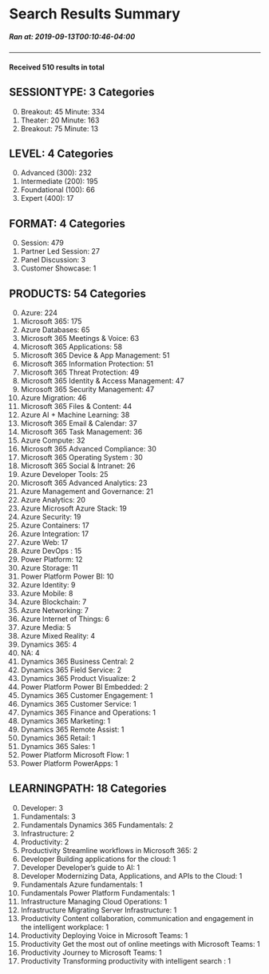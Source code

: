 # Search Results Summary
##### Ran at: 2019-09-13T00:10:46-04:00
-----------------------
#### Received 510 results in total

SESSIONTYPE: 3 Categories
-------------------------
0. Breakout: 45 Minute: 334
1. Theater: 20 Minute: 163
2. Breakout: 75 Minute: 13

LEVEL: 4 Categories
-------------------
0. Advanced (300): 232
1. Intermediate (200): 195
2. Foundational (100): 66
3. Expert (400): 17

FORMAT: 4 Categories
--------------------
0. Session: 479
1. Partner Led Session: 27
2. Panel Discussion: 3
3. Customer Showcase: 1

PRODUCTS: 54 Categories
-----------------------
0. Azure: 224
1. Microsoft 365: 175
2. Azure	Databases: 65
3. Microsoft 365	Meetings & Voice: 63
4. Microsoft 365	Applications: 58
5. Microsoft 365	Device & App Management: 51
6. Microsoft 365	Information Protection: 51
7. Microsoft 365	Threat Protection: 49
8. Microsoft 365	Identity & Access Management: 47
9. Microsoft 365	Security Management: 47
10. Azure	Migration: 46
11. Microsoft 365	Files & Content: 44
12. Azure	AI + Machine Learning: 38
13. Microsoft 365	Email & Calendar: 37
14. Microsoft 365	Task Management: 36
15. Azure	Compute: 32
16. Microsoft 365	Advanced Compliance: 30
17. Microsoft 365	Operating System : 30
18. Microsoft 365	Social & Intranet: 26
19. Azure	Developer Tools: 25
20. Microsoft 365	Advanced Analytics: 23
21. Azure	Management and Governance: 21
22. Azure	Analytics: 20
23. Azure	Microsoft Azure Stack: 19
24. Azure	Security: 19
25. Azure	Containers: 17
26. Azure	Integration: 17
27. Azure	Web: 17
28. Azure	DevOps : 15
29. Power Platform: 12
30. Azure	Storage: 11
31. Power Platform	Power BI: 10
32. Azure	Identity: 9
33. Azure	Mobile: 8
34. Azure	Blockchain: 7
35. Azure	Networking: 7
36. Azure	Internet of Things: 6
37. Azure	Media: 5
38. Azure	Mixed Reality: 4
39. Dynamics 365: 4
40. NA: 4
41. Dynamics 365	Business Central: 2
42. Dynamics 365	Field Service: 2
43. Dynamics 365	Product Visualize: 2
44. Power Platform	Power BI Embedded: 2
45. Dynamics 365	Customer Engagement: 1
46. Dynamics 365	Customer Service: 1
47. Dynamics 365	Finance and Operations: 1
48. Dynamics 365	Marketing: 1
49. Dynamics 365	Remote Assist: 1
50. Dynamics 365	Retail: 1
51. Dynamics 365	Sales: 1
52. Power Platform	Microsoft Flow: 1
53. Power Platform	PowerApps: 1

LEARNINGPATH: 18 Categories
---------------------------
0. Developer: 3
1. Fundamentals: 3
2. Fundamentals	Dynamics 365 Fundamentals: 2
3. Infrastructure: 2
4. Productivity: 2
5. Productivity	Streamline workflows in Microsoft 365: 2
6. Developer	Building applications for the cloud: 1
7. Developer	Developer’s guide to AI: 1
8. Developer	Modernizing Data, Applications, and APIs to the Cloud: 1
9. Fundamentals	Azure fundamentals: 1
10. Fundamentals	Power Platform Fundamentals: 1
11. Infrastructure	Managing Cloud Operations: 1
12. Infrastructure	Migrating Server Infrastructure: 1
13. Productivity	Content collaboration, communication and engagement in the intelligent workplace: 1
14. Productivity	Deploying Voice in Microsoft Teams: 1
15. Productivity	Get the most out of online meetings with Microsoft Teams: 1
16. Productivity	Journey to Microsoft Teams: 1
17. Productivity	Transforming productivity with intelligent search : 1

